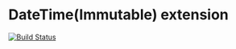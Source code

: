 # DateTime(Immutable) extension

[![Build Status](https://travis-ci.org/piotrek-r/datetime.svg?branch=master)](https://travis-ci.org/piotrek-r/datetime)
